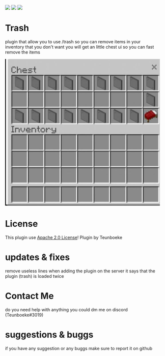 [![](https://poggit.pmmp.io/shield.state/Trash)](https://poggit.pmmp.io/p/Trash)
[![](https://poggit.pmmp.io/shield.api/Trash)](https://poggit.pmmp.io/p/Trash)
[![](https://poggit.pmmp.io/shield.dl/Trash)](https://poggit.pmmp.io/p/Trash)

# Trash
plugin that allow you to use /trash so you can remove items in your inventory that you don't want you will get an little chest ui so you can fast remove the items

![Trash wide banner!](https://github.com/Teunboeke/Trash/blob/main/icon.png)

# License
This plugin use [Apache 2.0 License](/LICENSE)! Plugin by Teunboeke

# updates & fixes
remove useless lines when adding the plugin on the server it says that the plugin (trash) is loaded twice

# Contact Me
do you need help with  anything you could dm me on discord (Teunboeke#3019)

# suggestions & buggs
if you have any suggestion or any buggs make sure to report it on github 

